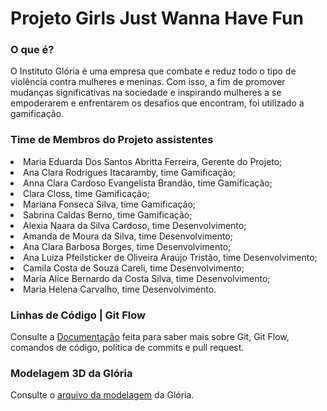 # Projeto Girls Just Wanna Have Fun
### O que é?
O Instituto Glória é uma empresa que combate e reduz todo o tipo de violência contra mulheres e meninas. Com isso, a fim de promover mudanças significativas na sociedade e inspirando mulheres a se empoderarem e enfrentarem os desafios que encontram, foi utilizado a gamificação.
### Time de Membros do Projeto assistentes
<li>Maria Eduarda Dos Santos Abritta Ferreira, Gerente do Projeto;</li>
<li>Ana Clara Rodrigues Itacaramby, time Gamificação;</li>
<li>Anna Clara Cardoso Evangelista Brandão, time Gamificação;</li>
<li>Clara Closs, time Gamificação;</li>
<li>Mariana Fonseca Silva, time Gamificação;</li>
<li>Sabrina Caldas Berno, time Gamificação;</li>
<li>Alexia Naara da Silva Cardoso, time Desenvolvimento;</li>
<li>Amanda de Moura da Silva, time Desenvolvimento;</li>
<li>Ana Clara Barbosa Borges, time Desenvolvimento;</li>
<li>Ana Luiza Pfeilsticker de Oliveira Araújo Tristão, time Desenvolvimento;</li>
<li>Camila Costa de Souza Careli, time Desenvolvimento;</li>
<li>Maria Alice Bernardo da Costa Silva, time Desenvolvimento;</li>
<li>Maria Helena Carvalho, time Desenvolvimento.</li>

### Linhas de Código | Git Flow
Consulte a [Documentação](https://docs.google.com/document/d/1YZssNIundGM-g023CLtZ_bH4cHC9dkk4sGn5a8XbNFg/edit?usp=sharing) feita para saber mais sobre Git, Git Flow, comandos de código, política de commits e pull request.

### Modelagem 3D da Glória
Consulte o [arquivo da modelagem](https://drive.google.com/file/d/1qQunUzHoYMgX7urhmsdhiOxBmdBip2mc/view?usp=drive_link) da Glória.


